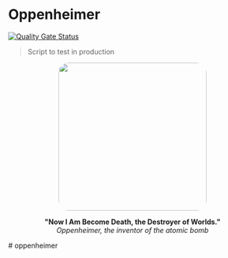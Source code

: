 # Oppenheimer

[![Quality Gate Status](https://sonarcloud.io/api/project_badges/measure?project=straloohealth_hippocrates&metric=alert_status&token=fd6c1595d81412b193fdddb75ea6336858ef303c)](https://sonarcloud.io/summary/new_code?id=straloohealth_hippocrates)

> Script to test in production

<p align="center">
    <img width="300px" style="border-radius: 20px" src="https://media.wired.com/photos/64bae1e540f1b0ff578447e8/master/w_2240,c_limit/nuclear-test.jpg">
</p>
<p align="center">
    <b>"Now I Am Become Death, the Destroyer of Worlds."</b>
    <br>
    <i>Oppenheimer, the inventor of the atomic bomb</i>
    <br>
</p># oppenheimer
